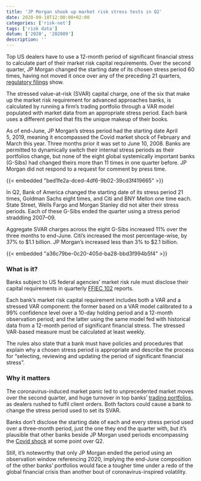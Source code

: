 ```yaml
---
title: 'JP Morgan shook up market risk stress tests in Q2'
date: 2020-09-10T12:00:00+02:00
categories: ['risk-net']
tags: ['risk data']
datum: ['2020', '202009']
description: ''
---
```


Top US dealers have to use a 12-month period of significant financial stress to calculate part of their market risk capital requirements. Over the second quarter, JP Morgan changed the starting date of its chosen stress period 60 times, having not moved it once over any of the preceding 21 quarters, [regulatory filings](https://www.ffiec.gov/npw/FinancialReport/ReturnFinancialReportPDF?rpt=FFIEC102&id=1039502&dt=20200630) show.

The stressed value-at-risk (SVAR) capital charge, one of the six that make up the market risk requirement for advanced approaches banks, is calculated by running a firm’s trading portfolio through a VAR model populated with market data from an appropriate stress period. Each bank uses a different period that fits the unique makeup of their books.

As of end-June, JP Morgan’s stress period had the starting date April 5, 2019, meaning it encompassed the Covid market shock of February and March this year. Three months prior it was set to June 10, 2008. Banks are permitted to dynamically switch their internal stress periods as their portfolios change, but none of the eight global systemically important banks (G-Sibs) had changed theirs more than 11 times in one quarter before. JP Morgan did not respond to a request for comment by press time.

{{< embedded "bed1fe2a-dced-4df6-9b02-39cd3f419665" >}}

In Q2, Bank of America changed the starting date of its stress period 21 times, Goldman Sachs eight times, and Citi and BNY Mellon one time each. State Street, Wells Fargo and Morgan Stanley did not alter their stress periods. Each of these G-Sibs ended the quarter using a stress period straddling 2007–09.

Aggregate SVAR charges across the eight G-Sibs increased 11% over the three months to end-June. Citi’s increased the most percentage-wise, by 37% to $1.1 billion. JP Morgan’s increased less than 3% to $2.1 billion.

{{< embedded "a36c79be-0c20-405d-ba28-bbd3f994b5f4" >}}

### What is it?

Banks subject to US federal agencies’ market risk rule must disclose their capital requirements in quarterly [FFIEC 102](https://www.ffiec.gov/nicpubweb/nicweb/HCSGreaterThan10B.aspx) reports.

Each bank’s market risk capital requirement includes both a VAR and a stressed VAR component: the former based on a VAR model calibrated to a 99% confidence level over a 10-day holding period and a 12-month observation period; and the latter using the same model fed with historical data from a 12-month period of significant financial stress. The stressed VAR-based measure must be calculated at least weekly.

The rules also state that a bank must have policies and procedures that explain why a chosen stress period is appropriate and describe the process for “selecting, reviewing and updating the period of significant financial stress”.

### Why it matters

The coronavirus-induced market panic led to unprecedented market moves over the second quarter, and huge turnover in top banks’ [trading portfolios](https://www.risk.net/risk-quantum/7667416/citi-goldman-had-most-winning-trading-days-of-top-banks-in-q2), as dealers rushed to fulfil client orders. Both factors could cause a bank to change the stress period used to set its SVAR.

Banks don’t disclose the starting date of each and every stress period used over a three-month period, just the one they end the quarter with, but it’s plausible that other banks beside JP Morgan used periods encompassing the [Covid shock](https://www.risk.net/risk-quantum/7675456/the-long-term-effect-of-covid-19-on-market-risk-capital) at some point over Q2.

Still, it’s noteworthy that only JP Morgan ended the period using an observation window referencing 2020, implying the end-June composition of the other banks’ portfolios would face a tougher time under a redo of the global financial crisis than another bout of coronavirus-inspired volatility.

